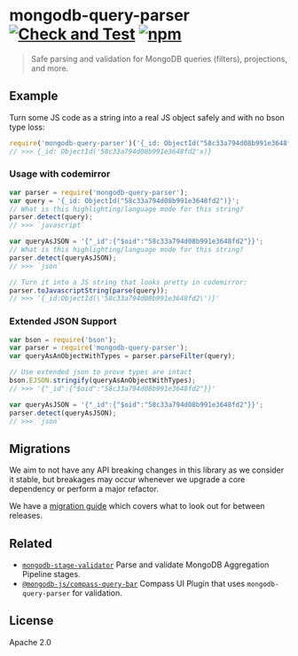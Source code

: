 # mongodb-query-parser [![Check and Test][workflow_img]][workflow_url] [![npm][npm_img]][npm_url]

> Safe parsing and validation for MongoDB queries (filters), projections, and more.

## Example

Turn some JS code as a string into a real JS object safely and with no bson type loss:

```javascript
require('mongodb-query-parser')('{_id: ObjectId("58c33a794d08b991e3648fd2")}');
// >>> {_id: ObjectId('58c33a794d08b991e3648fd2'x)}
```

### Usage with codemirror

```javascript
var parser = require('mongodb-query-parser');
var query = '{_id: ObjectId("58c33a794d08b991e3648fd2")}';
// What is this highlighting/language mode for this string?
parser.detect(query);
// >>> `javascript`

var queryAsJSON = '{"_id":{"$oid":"58c33a794d08b991e3648fd2"}}';
// What is this highlighting/language mode for this string?
parser.detect(queryAsJSON);
// >>> `json`

// Turn it into a JS string that looks pretty in codemirror:
parser.toJavascriptString(parse(query));
// >>> '{_id:ObjectId(\'58c33a794d08b991e3648fd2\')}'
```

### Extended JSON Support

```javascript
var bson = require('bson');
var parser = require('mongodb-query-parser');
var queryAsAnObjectWithTypes = parser.parseFilter(query);

// Use extended json to prove types are intact
bson.EJSON.stringify(queryAsAnObjectWithTypes);
// >>> '{"_id":{"$oid":"58c33a794d08b991e3648fd2"}}'

var queryAsJSON = '{"_id":{"$oid":"58c33a794d08b991e3648fd2"}}';
parser.detect(queryAsJSON);
// >>> `json`
```

## Migrations

We aim to not have any API breaking changes in this library as we consider it stable, but breakages may occur whenever we upgrade a core dependency or perform a major refactor.

We have a [migration guide](MIGRATION.md) which covers what to look out for between releases.

## Related

- [`mongodb-stage-validator`](https://github.com/mongodb-js/stage-validator) Parse and validate MongoDB Aggregation Pipeline stages.
- [`@mongodb-js/compass-query-bar`](https://github.com/mongodb-js/compass-query-bar) Compass UI Plugin that uses `mongodb-query-parser` for validation.

## License

Apache 2.0

[workflow_img]: https://github.com/mongodb-js/query-parser/workflows/Check%20and%20Test/badge.svg?event=push
[workflow_url]: https://github.com/mongodb-js/query-parser/actions?query=workflow%3A%22Check+and+Test%22
[npm_img]: https://img.shields.io/npm/v/mongodb-query-parser.svg
[npm_url]: https://npmjs.org/package/mongodb-query-parser
